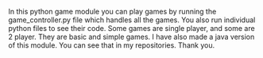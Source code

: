 In this python game module you can play games by running the game_controller.py file which handles all the games. You also run individual python files to see their code. Some games are single player, 
and some are 2 player. They are basic and simple games. I have also made a java version of this module. You can see that in my repositories. 
Thank you.
